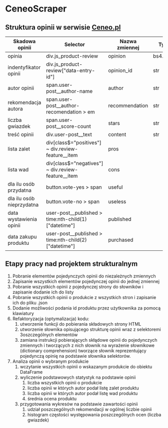 # CeneoScraper

## Struktura opinii w serwisie [Ceneo.pl](htttps://ceneo.pl)

|Skadowa opinii|Selector|Nazwa zmiennej|Typ danych|
|--------------|--------|--------------|----------|
|opinia|div.js_product-review|opinion|bs4.element.Tag|
|indentyfikator opinii|div.js_product-review\["data-entry-id"\]|opinion_id|str|
|autor opinii|span.user-post__author-name|author|str|
|rekomendacja autora|span.user-post__author-recomendation > em|recommendation|str|
|liczba gwiazdek|span.user-post__score-count|stars|str|
|treść opinii|div.user-post__text|content|str|
|lista zalet|div[class$="positives"] ~ div.review-feature__item|pros||
|lista wad|div[class$="negatives"] ~ div.review-feature__item|cons||
|dla ilu osób przydatna|button.vote-yes > span|useful||
|dla ilu osób nieprzydatna|button.vote-no > span|useless||
|data wystawienia opinii|user-post__published > time:nth-child(1)\["datetime"\]|published||
|data zakupu produktu|user-post__published > time:nth-child(2)\["datetime"\]|purchased||

## Etapy pracy nad projektem strukturalnym
1. Pobranie elementów pojedynczych opinii do niezależnych zmiennych
2. Zapisanie wszystkich elementów pojedynczej opinii do jednej zmiennej
3. Pobranie wszystkich opinii z pojedynczej strony do słowników i zapisanie dodanie ich do listy
4. Pobranie wszystkich opinii o produkcie z wszystkich stron i zapisanie ich do pliku .json
5. Dodanie możliwości podania id produktu przez użytkownika za pomocą klawiatury
6. Refaktoryzacja \(optymalizacja\) kodu:
    1. utworzenie funkcji do pobierania składowych strony HTML
    2. utworzenie słownika opisującego strukturę opinii wraz z selektoremi 3oszczególnych elementów
    4. zamiana instrukcji pobierających skłądowe opinii do pojedynczych zmiennych i tworzących z nich słownik na wyrażenie słownikowe \(dictionary comprehension\) tworzące słownik reprezentujący pojedynczą opinię na podstawie słownika selektorów.
7. Analiza opinii o wybranym produkcie
    1. wczytanie wszystkich opinii o wskazanym produkcie do obiektu DataFrame
    2. wyliczenie podstawowych statystyk na podstawie opinii
        1. liczba wszystkich opinii o produkcie
        2. liczba opinii w których autor podał listę zalet produktu
        3. liczba opinii w których autor podał listę wad produktu
        4. średnia ocena produktu
    3. przygotowania wykresów na podstawie zawartości opinii
        1. udział poszczególnych rekomendacji w ogólnej liczbie opinii
        2. histogram częstości występowania poszczególnych ocen (liczba gwiazdek)